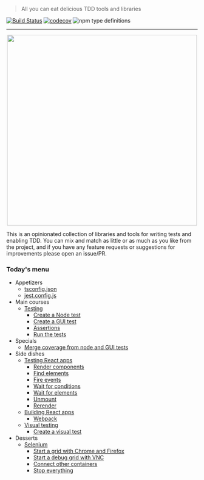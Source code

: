 > All you can eat delicious TDD tools and libraries

[![Build Status](https://travis-ci.com/NiGhTTraX/tdd-buffet.svg?branch=master)](https://travis-ci.com/NiGhTTraX/tdd-buffet) [![codecov](https://codecov.io/gh/NiGhTTraX/tdd-buffet/branch/master/graph/badge.svg)](https://codecov.io/gh/NiGhTTraX/tdd-buffet) ![npm type definitions](https://img.shields.io/npm/types/@tdd-buffet/react.svg)

----

<div align="center">
  <img src="https://raw.githubusercontent.com/NiGhTTraX/tdd-buffet/master/tdd-buffet.png" width="500"/>
</div>

This is an opinionated collection of libraries and tools for writing tests and enabling TDD. You can mix and match as little or as much as you like from the project, and if you have any feature requests or suggestions for improvements please open an issue/PR.


### Today's menu

- Appetizers
    - [tsconfig.json](./packages/tsconfig)
    - [jest.config.js](./packages/jest-config)
- Main courses
    - [Testing](./packages/tdd-buffet/README.md#testing)
      - [Create a Node test](./packages/tdd-buffet/README.md#create-a-node-test)
      - [Create a GUI test](./packages/tdd-buffet/README.md#create-a-gui-test)
      - [Assertions](./packages/tdd-buffet/README.md#assertions)
      - [Run the tests](./packages/tdd-buffet/README.md#run-the-tests)
- Specials
    - [Merge coverage from node and GUI tests](./packages/tdd-buffet/README.md#coverage)
- Side dishes
    - [Testing React apps](./packages/react/README.md#testing)
      - [Render components](./packages/react/README.md#render-components)
      - [Find elements](./packages/react/README.md#find-elements)
      - [Fire events](./packages/react/README.md#fire-events)
      - [Wait for conditions](./packages/react/README.md#wait-for-conditions)
      - [Wait for elements](./packages/react/README.md#wait-for-elements)
      - [Unmount](./packages/react/README.md#unmount)
      - [Rerender](./packages/react/README.md#rerender)
    - [Building React apps](./packages/react/README.md#building)
      - [Webpack](./packages/react/README.md#webpack)
    - [Visual testing](./packages/visual)
      - [Create a visual test](./packages/visual/README.md#create-a-visual-test)
- Desserts
    - [Selenium](./packages/selenium)
      - [Start a grid with Chrome and Firefox](./packages/selenium/README.md#start-a-grid-with-chrome-and-firefox)
      - [Start a debug grid with VNC](./packages/selenium/README.md#start-a-grid-with-debug-nodes-with-vnc)
      - [Connect other containers](./packages/selenium/README.md#connect-other-containers)
      - [Stop everything](./packages/selenium/README.md#stop-everything)
